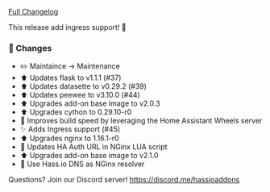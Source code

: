 [Full Changelog][changelog]

This release add ingress support! 🎉 

### 🔨 Changes

- :pencil2: Maintaince -> Maintenance
- :arrow_up: Updates flask to v1.1.1 (#37)
- :arrow_up: Updates datasette to v0.29.2 (#39)
- :arrow_up: Updates peewee to v3.10.0 (#44)
- :arrow_up: Upgrades add-on base image to v2.0.3
- :arrow_up: Upgrades cython to 0.29.10-r0
- :racehorse: Improves build speed by leveraging the Home Assistant Wheels server
- :sparkles: Adds Ingress support (#45)
- :arrow_up: Upgrades nginx to 1.16.1-r0
- :hammer: Updates HA Auth URL in NGinx LUA script
- :arrow_up: Upgrades add-on base image to v2.1.0
- :hammer: Use Hass.io DNS as NGinx resolver

[changelog]: https://github.com/hassio-addons/addon-sqlite-web/compare/v1.1.0...v2.0.0

Questions? Join our Discord server! https://discord.me/hassioaddons